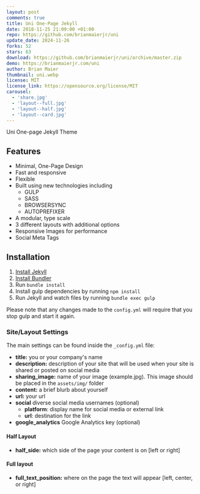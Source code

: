 ```yaml
---
layout: post
comments: true
title: Uni One-Page Jekyll
date: 2018-11-25 21:09:00 +01:00
repo: https://github.com/brianmaierjr/uni
update_date: 2024-11-26
forks: 52
stars: 63
download: https://github.com/brianmaierjr/uni/archive/master.zip
demo: https://brianmaierjr.com/uni
author: Brian Maier
thumbnail: uni.webp
license: MIT
license_link: https://opensource.org/license/MIT
carousel:
  - 'share.jpg'
  - 'layout--full.jpg'
  - 'layout--half.jpg'
  - 'layout--card.jpg'
---
```


Uni One-page Jekyll Theme

## Features

* Minimal, One-Page Design
* Fast and responsive
* Flexible
* Built using new technologies including
  * GULP
  * SASS
  * BROWSERSYNC
  * AUTOPREFIXER
* A modular, type scale
* 3 different layouts with additional options
* Responsive Images for performance
* Social Meta Tags

## Installation

1. [Install Jekyll](https://jekyllrb.com)
2. [Install Bundler](https://bundler.io/)
3. Run `bundle install`
4. Install gulp dependencies by running `npm install`
5. Run Jekyll and watch files by running `bundle exec gulp`

Please note that any changes made to the `config.yml` will require that you stop gulp and start it again.

### Site/Layout Settings

The main settings can be found inside the `_config.yml` file:

* **title:** you or your company's name
* **description:** description of your site that will be used when your site is shared or posted on social media
* **sharing_image:** name of your image (example.jpg). This image should be placed in the `assets/img/` folder
* **content:** a brief blurb about yourself
* **url:** your url
* **social** diverse social media usernames (optional)
  * **platform**: display name for social media or external link
  * **url**: destination for the link
* **google_analytics** Google Analytics key (optional)

#### Half Layout

* **half_side:** which side of the page your content is on [left or right]

#### Full layout

* **full_text_position:** where on the page the text will appear [left, center, or right]
